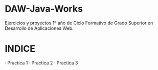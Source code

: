 # DAW-Java-Works
Ejercicios y proyectos 1º año de Ciclo Formativo de Grado Superior en Desarrollo de Aplicaciones Web.

# INDICE
· Practica 1
· Practica 2
· Practica 3